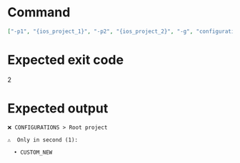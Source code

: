 # Command
```json
["-p1", "{ios_project_1}", "-p2", "{ios_project_2}", "-g", "configurations", "-v"]
```

# Expected exit code
2

# Expected output
```
❌ CONFIGURATIONS > Root project

⚠️  Only in second (1):

  • CUSTOM_NEW




```
